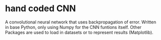 # hand coded CNN
A convolutional neural network that uses backpropagation of error. Written in base Python, only using Numpy for the CNN funtions itself. Other Packages are used to load in datasets or to represent results (Matplotlib).
